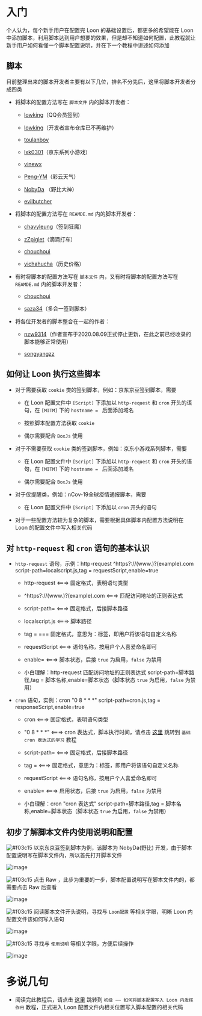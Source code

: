 # 入门

个人认为，每个新手用户在配置完 Loon 的基础设置后，都更多的希望能在 Loon 中添加脚本，利用脚本达到用户想要的效果，但是却不知道如何配置，此教程就让新手用户如何看懂一个脚本配置说明，并在下一个教程中讲述如何添加

## 脚本

目前整理出来的脚本开发者主要有以下几位，排名不分先后，这里将脚本开发者分成四类

- 将脚本的配置方法写在 `脚本文件` 内的脚本开发者：

  - [lowking](https://github.com/lowking/Scripts/tree/master)（QQ会员签到）
  
  - [lowking](https://github.com/lowking/Scripts/tree/master)（开发者宣布仓库已不再维护）
  
  - [toulanboy](https://github.com/toulanboy/scripts/tree/master) 
  
  - [lxk0301](https://github.com/lxk0301/scripts)（京东系列小游戏）
  
  - [vinewx](https://ooxx.be/js) 
  
  - [Peng-YM](https://github.com/Peng-YM/QuanX/tree/master/Tasks)（彩云天气）
  
  - [NobyDa](https://github.com/NobyDa/Script/tree/master) （野比大神）
  
  - [evilbutcher](https://github.com/evilbutcher/Quantumult_X/tree/master) 
  
- 将脚本的配置方法写在 `REAMDE.md` 内的脚本开发者：

  - [chavyleung](https://github.com/chavyleung/scripts)（签到狂魔）
  
  - [zZpiglet](https://github.com/zZPiglet/Task)（滴滴打车）
  
  - [chouchoui](https://github.com/chouchoui/QuanX)
  
  - [yichahucha](https://github.com/yichahucha/surge)（历史价格）
  
- 有时将脚本的配置方法写在 `脚本文件` 内，又有时将脚本的配置方法写在 `REAMDE.md` 内的脚本开发者：

  - [chouchoui](https://github.com/chouchoui/QuanX) 
  
  - [saza34](https://github.com/sazs34/TaskConfig)（多合一签到脚本）
  
- 将各位开发者的脚本整合在一起的作者：

  - [nzw9314](https://github.com/nzw9314/QuantumultX/tree/master)（作者宣布于2020.08.09正式停止更新，在此之前已经收录的脚本能够正常使用）
  
  - [songyangzz](https://github.com/songyangzz/QxScripts) 
  
## 如何让 Loon 执行这些脚本

- 对于需要获取 `cookie` 类的签到脚本，例如：京东京豆签到脚本，需要

  - 在 Loon 配置文件中 `[Script]` 下添加以 `http-request` 和 `cron` 开头的语句，在 `[MITM]` 下的 `hostname = ` 后面添加域名
  
  - 按照脚本配置方法获取 `cookie`
  
  - 偶尔需要配合 `BoxJs` 使用
  
- 对于不需要获取 `cookie` 类的签到脚本，例如：京东小游戏系列脚本，需要

  - 在 Loon 配置文件中 `[Script]` 下添加以 `http-request` 和 `cron` 开头的语句，在 `[MITM]` 下的 `hostname = ` 后面添加域名
  
  - 偶尔需要配合 `BoxJs` 使用
  
- 对于仅提醒类，例如：nCov-19全球疫情通报脚本，需要

  - 在 Loon 配置文件中 `[Script]` 下添加以 `cron` 开头的语句
  
- 对于一些配置方法较为复杂的脚本，需要根据具体脚本内配置方法说明在 Loon 的配置文件中写入相关代码

## 对 `http-request` 和 `cron` 语句的基本认识

- `http-request` 语句，示例：http-request ^https?:\/\/(www.)?(example)\.com script-path=localscript.js,tag = requestScript,enable=true

  - http-request <===> 固定格式，表明语句类型
  
  - ^https?:\/\/(www.)?(example)\.com <===> 匹配访问地址的正则表达式
  
  - script-path= <===> 固定格式，后接脚本路径
  
  - localscript.js <===> 脚本路径
  
  - tag = === 固定格式，意思为：标签，即用户将该语句自定义名称
  
  - requestScript <===> 语句名称，按用户个人喜爱命名即可
  
  - enable= <===> 脚本状态，后接 `true` 为启用，`false` 为禁用
  
  - 小白理解：http-request 匹配访问地址的正则表达式 script-path=脚本路径,tag = 脚本名称,enable=脚本状态（脚本状态 `true` 为启用，`false` 为禁用）
  
- `cron` 语句，实例：cron "0 8 * * *" script-path=cron.js,tag = responseScript,enable=true

  - cron <===> 固定格式，表明语句类型
  
  - "0 8 * * *" <===> cron 表达式，脚本执行时间，请点击 [这里](https://github.com/chiupam/tutorial/blob/master/Loon/Plus/cron.md) 跳转到 `基础 cron 表达式的学习` 教程
  
  - script-path= <===> 固定格式，后接脚本路径
  
  - tag = <===> 固定格式，意思为：标签，即用户将该语句自定义名称
  
  - requestScript <===> 语句名称，按用户个人喜爱命名即可
  
  - enable= <===> 启用状态，后接 `true` 为启用，`false` 为禁用
  
  - 小白理解：cron "cron 表达式" script-path=脚本路径,tag = 脚本名称,enable=脚本状态（脚本状态 `true` 为启用，`false` 为禁用）

## 初步了解脚本文件内使用说明和配置

![#f03c15](https://placehold.it/15/f03c15/000000?text=+) 以京东京豆签到脚本为例，该脚本为 NobyDa(野比) 开发，由于脚本配置说明写在脚本文件内，所以首先打开脚本文件

![image](https://raw.githubusercontent.com/chiupam/tutorial-image/master/Loon/JaveScript_1_1.jpg)

![#f03c15](https://placehold.it/15/f03c15/000000?text=+) 点击 Raw ，此步为重要的一步，脚本配置说明写在脚本文件内的，都需要点击 Raw 后查看

![image](https://raw.githubusercontent.com/chiupam/tutorial-image/master/Loon/JaveScript_1_2.jpg)

![#f03c15](https://placehold.it/15/f03c15/000000?text=+) 阅读脚本文件开头说明，寻找与 `Loon配置` 等相关字眼，明晰 Loon 内配置文件该如何写入语句

![image](https://raw.githubusercontent.com/chiupam/tutorial-image/master/Loon/JaveScript_1_3.jpg)

![#f03c15](https://placehold.it/15/f03c15/000000?text=+) 寻找与 `使用说明` 等相关字眼，方便后续操作

![image](https://raw.githubusercontent.com/chiupam/tutorial-image/master/Loon/JaveScript_1_4.jpg)

# 多说几句

- 阅读完此教程后，请点击 [这里](https://github.com/chiupam/tutorial/blob/master/Loon/Plus/JaveScript_2.md) 跳转到 `初级 —— 如何将脚本配置写入 Loon 内发挥作用` 教程，正式进入 Loon 配置文件内相关位置写入脚本配置的相关代码
